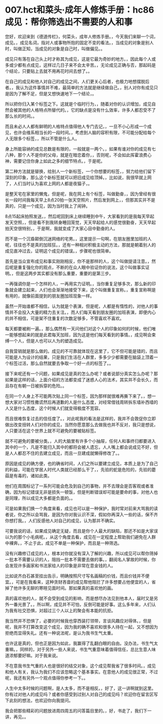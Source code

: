 # 007.hct和菜头·成年人修炼手册：hc86 成见：帮你筛选出不需要的人和事

您好，欢迎来到《德道传栏》，何菜头，成年人修炼手册。，今天我们来聊一个词，成见。，成见名词，指对人或事物所抱的固定不变的看法。，当成见的对象是别人时，叫做正知，当成见的对象是自己时，叫做偏见。。

成见只有落在自己头上时才称其为成见，这是它最为奇妙的地方。，因此每个人或多或少都有点成见，这样过几日子来不会太辛苦。，无论成见正确与否，那起码是个结论，只要贴上去就不用再花时间去想了。。

在自己的成见和他人对自己的成见之间，人们更关心后者，也极力地想摆脱后者。，我认为这件事情并不难，最简单的方法就是继续做自己。，别人对你有成见只是因为了解不足，但是又想快速地下一个结论，。

所以把你归入某个标签之下。这就是个临时行为，，随着对你的认识增加，成见自然会被其他的人格特点所替代的。，它的缺点是没有什么效率，许多人都忍受不了那么长的时间。。

而且未必人人都有鲜明的人格特点值得他人专门去记，，一旦不小心形成一个成见，也许会维系相当长的一段时间。，考虑到人脑的容积有限，不可能分配给每个人无限多个标签，，所以不管是什么人。

身上所能容纳的成见总数是有限的，一般就是一两个。，如果有谁对你的成见有七八种，那个人不是你的父母，就是在暗恋着你，，否则呢，不会如此挥霍浪费心神，需要记住你身上如此之多的细节特点。，于是呢。

第二种方法就是替换，给别人一个新标签，一个你想要的标签，，努力给他们留下深刻的印象，那么这个新标签就可以把旧成见给顶掉。，比如说，我很早就上网了，人们当时认为喜欢上网的人都是夜猫子，。

是整天宅在家里的懒鬼，但是呢，我在网上有个标签，叫做勤奋，，因为曾经有很长一段时间我每天早上8点20拍一张天空照片，然后发到网上，，但那其实并不是真的，只是一个成见，因为当时我上了闹钟。

8点15起床拍照发送，，然后呢回到床上继续睡到中午，大家看到的是我每天早起发天空照，，但是看不到我转身睡回笼觉，天天早起给人的感觉很勤奋，天天早起拍天空很特别，，于是啊，我就变成了大家心目中勤奋的人。

而不是一个沉昏颠倒沉迷网络的宅男。，这里提示一句啊，在朋友圈里加班的人呢，往往也不是真的加班狂。，还有一种相对积极主动的方法，那就是朝着别人的成见直冲过去，证明这个成见的错误。，步骤呢也很简单。

首先是当众宣布成见和事实刚刚相反，你不是那样的人，这个叫做提请注意。，然后呢是重复强化你的观点，不断的在众人眼中验证你的说法，这个叫做事实证明。，但是这两步其实都没有那么重要，重要的是第三步。

一再强调你是一个怎样的人，一再用实力证明。，当你重复足够多次，那么新的印象就会建立起来，人们也会渐渐地接受下来，这个叫做重复宣称。，重复宣称啊是有用的，就像前面提到的朋友圈加班现象一样。

虽然一开始谁都不相信，认为就是个表演，但是呢，人都是有惰性的，对他人的事情并不会投入大量的精力去关注。，而人们每天看到朋友圈的加班表演，即便内心的并不相信，可是架不住重复的次数足够多，不管喜欢不喜欢。

每天都要被刷一遍。，那么偶然有一天问他们对这个人的印象如何的时候，他们唯一能够想起来的就是此君每天加班，因为这是他们每天看到的事情。，成见啊会束缚一个人，但是人也可以人为的塑造成见。

自我营销就是那么做的。成见的不可靠就体现在这里了，它不但可能是错的，而且可能是人为设计的结果，只是我们生活在人群里，多多少少都需要在脑袋上顶着一个标签过活，那么自然就要去争取一个好一点的标签了。。

接下来呢还有一个问题，如果成见是真的怎么办呢？或者说部分真实怎么办呢？那如果是这样的话，上面介绍的方法都变成了迷惑人心的法术，其实并不会长久，而且存在有朝一日被拆穿的危险。。

在同一个人身上不可能两次贴上同一个标签，因为那样就很难再撕下来了。，想一想大家对习惯性撒谎然后再道歉的人是什么态度，对经常借钱周转拆东墙补西墙的人又是什么态度，这个时候人们就变得极度不宽容。

而且很难恢复过去的信任度了。，对此呢我的看法是这样的，我并不会敦促你立即做出改变扭转人们对你的成见，当然你愿意那么去做我也并不反对，我只是想说，人只要活在这个世界上就不可避免的要被贴标签。

就不可避免的要被分类。，人的大脑里有许多个小抽屉，任何人和事终归都要进入其中的一个，凡是不能归入其中的都将会被人遗忘，人人嘴上都会说成见不好，但是人人都忍不住的去建立成见，而且一旦建成就懒得修改了。。

原因是成见的确方便，也的确省时间，人们之所以要建立成见，本质上是为了自己的利益，可能在学居人时代人类就已经那么干了，，先验的蛇是危险的，先验的蘑菇是有毒的，诸如此类。

他们在周围标记了一系列可能会危及到自己的事物，并不去理会是否客观或者准确，因为标记错误无非是损失一顿饭，但是判断错误却可能是要命的事，对他人也是同理，所以成见大多都是负面的。。

可是如果我们换一个角度来看，成见也可以是一种保护，我时常对前来大骂我的读者说，你之所以会骂我，是因为你对我认识不深，假如你再深入一些的话，保不齐你想打我。，人们反感他人对自己的成见，认为那并不确实。

可要我说的话，如果成见确定无疑，而且是你个人最大的缺陷，那还不如是大家误以为的那个小毛病呢。，从这个角度去看，成见在一定程度上帮助我们避免在人群中裸奔。，不止于此，成见不单是一种保护，而且是一种筛选。

没有兴趣修订成见的人，根本对你就没有深入了解的兴趣，所以成见可以帮你筛掉一批本不需要认识的人，阻挡一批本不需要去做的事。，翻阅名人掌故的时候，你会发现许多画家和书法家给人的印象是非常在意金钱的人。

比如说齐白石甚至挂出告示，明确按照尺寸写名画稿的价钱，而且价钱并不便宜。，可是在我看来，这种贪财吝啬的成见帮他阻拦了许多想要占他便宜的人，省掉了他许多无聊的寒暄见面时间。那如果真的喜欢他的画。

真的喜欢他的人，就不会受到成见的影响，而是想尽办法见到他本人，届时又是另外一番光景了。，所以啊，成见并不可怕，反倒可能是好事。这么多年来，人们认为我有社交恐惧，对超过三个人以上的聚会有本能的抗拒。

我当然并不恐惧了，必要的时候我也穿西装打领带，言谈风趣应对得体。，但是呢，我并不打算改变这个成见，因为我的确不喜欢和很多人待在一起，又不想因为拒绝而显得失礼。还有一种说法呢，是认为我书生气太重。

也许这是真的，但也正是因为如此，我赢得了乱翻白眼的自由。没办法，书生气太重嘛。，同样的，对于另外一些人来说，书生气重意味着值得信任，总比生意人味道浓郁要好嘛。对于我来说。

不在意我书生气重的人也是很好的结交对象，这个成见帮我省了很多时间。，成见和他人有关，我认为我们不应该忽略这个基本事实。在意他人的成见很正常，不过呢，我还有另外一个观点值得你参考一下。。

人生中太多时候的问题啊，是人太多，而不是相反。，好了，这一讲啊就到这里。你有过对他人的成见吗？或者你感受到过别人对自己的成见吗？欢迎你在留言区写下此刻的想法，也欢迎你向我提问。

我会把那些精彩的问题放进周四周五的问答篇目里的。，好，书走了，我们下一讲，再见。。